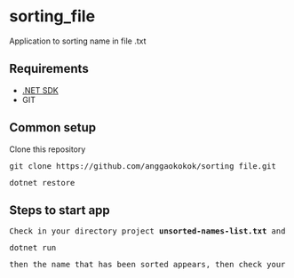 # sorting_file
Application to sorting name in file .txt

<h2>Requirements</h2>
</hr>
<ul>
  <li><a href="https://dotnet.microsoft.com/download">.NET SDK<a></li>
  <li>GIT</li>
</ul>
<h2>Common setup</h2>
 Clone this repository
 <pre>git clone https://github.com/anggaokokok/sorting_file.git</pre>
 <pre>dotnet restore</pre>
 <h2>Steps to start app</h2>
 <pre>Check in your directory project <strong>unsorted-names-list.txt</strong> and then fill in the names to be sorted</pre>
 <pre>dotnet run</pre>
 <pre>then the name that has been sorted appears, then check your directory project file <strong>sorted-names-list.txt</strong></pre>
